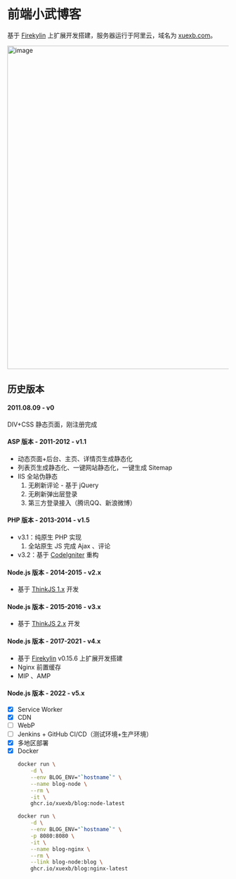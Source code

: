 # 前端小武博客

基于 [Firekylin](https://github.com/firekylin/firekylin) 上扩展开发搭建，服务器运行于阿里云，域名为 [xuexb.com](https://xuexb.com/)。

<img width="734" alt="image" src="https://user-images.githubusercontent.com/3872051/158399150-a5d336d8-6c9c-473e-82b5-7d2ec1799b5d.png">


## 历史版本

#### 2011.08.09 - v0

DIV+CSS 静态页面，刚注册完成

#### ASP 版本 - 2011-2012 - v1.1

- 动态页面+后台、主页、详情页生成静态化
- 列表页生成静态化、一键网站静态化，一键生成 Sitemap
- IIS 全站伪静态
    1. 无刷新评论 - 基于 jQuery
    1. 无刷新弹出层登录
    1. 第三方登录接入（腾讯QQ、新浪微博）

#### PHP 版本 - 2013-2014 - v1.5

- v3.1：纯原生 PHP 实现
    1. 全站原生 JS 完成 Ajax 、评论
- v3.2：基于 [CodeIgniter](http://www.codeigniter.com/) 重构

#### Node.js 版本 - 2014-2015 - v2.x

- 基于 [ThinkJS 1.x](https://thinkjs.org/zh-cn/doc/1.2/index.html) 开发

#### Node.js 版本 - 2015-2016 - v3.x

- 基于 [ThinkJS 2.x](https://thinkjs.org/zh-cn/doc/2.0/index.html) 开发

#### Node.js 版本 - 2017-2021 - v4.x

- 基于 [Firekylin](https://github.com/firekylin/firekylin) v0.15.6 上扩展开发搭建
- Nginx 前置缓存
- MIP 、AMP

#### Node.js 版本 - 2022 - v5.x

- [x] Service Worker
- [x] CDN
- [ ] WebP
- [ ] Jenkins + GitHub CI/CD（测试环境+生产环境）
- [x] 多地区部署
- [x] Docker
    ```bash
    docker run \
        -d \
        --env BLOG_ENV="`hostname`" \
        --name blog-node \
        --rm \
        -it \
        ghcr.io/xuexb/blog:node-latest

    docker run \
        -d \
        --env BLOG_ENV="`hostname`" \
        -p 8080:8080 \
        -it \
        --name blog-nginx \
        --rm \
        --link blog-node:blog \
        ghcr.io/xuexb/blog:nginx-latest
    ```
